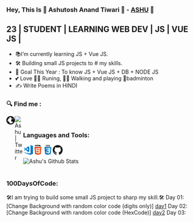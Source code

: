 ### Hey, This Is 👦 Ashutosh Anand Tiwari 👦  -  [ASHU][website] 👋

## 23 | STUDENT | LEARNING WEB DEV | JS | VUE JS | 
- 📚I’m currently learning JS + Vue JS.
- 🛠️ Building small JS projects to # my skills.
- 🎯 Goal This Year : To know JS + Vue JS + DB + NODE JS
- 💕 Love 🏃‍♀️ Runing, 🚶‍♂️ Walking and playing 🏸badminton
- ✍️ Write Poems in HINDI
### 🔍 Find me :

[<img align="left" alt="ashumsd7.netlify.app" width="22px" src="https://raw.githubusercontent.com/iconic/open-iconic/master/svg/globe.svg" />][website]
[<img align="left" alt="Ashu | Twitter" width="22px" src="https://cdn.jsdelivr.net/npm/simple-icons@v3/icons/twitter.svg" />][twitter]
<!-- [<img align="left" alt=" | LinkedIn" width="22px" src="https://cdn.jsdelivr.net/npm/simple-icons@v3/icons/linkedin.svg" />][linkedin] -->
<!-- [<img align="left" alt=" | Instagram" width="22px" src="https://cdn.jsdelivr.net/npm/simple-icons@v3/icons/instagram.svg" />][instagram] -->

<br /> 

### Languages and Tools:

[<img align="left" alt="Visual Studio Code" width="26px" src="https://raw.githubusercontent.com/github/explore/80688e429a7d4ef2fca1e82350fe8e3517d3494d/topics/visual-studio-code/visual-studio-code.png" />][githubLink]
[<img align="left" alt="HTML5" width="26px" src="https://raw.githubusercontent.com/github/explore/80688e429a7d4ef2fca1e82350fe8e3517d3494d/topics/html/html.png" />][githubLink]
[<img align="left" alt="CSS3" width="26px" src="https://raw.githubusercontent.com/github/explore/80688e429a7d4ef2fca1e82350fe8e3517d3494d/topics/css/css.png" />][githubLink]


[<img align="left" alt="GitHub" width="26px" src="https://raw.githubusercontent.com/github/explore/78df643247d429f6cc873026c0622819ad797942/topics/github/github.png" />][githubLink]

<br />
<br />

<img align="left" alt="Ashu's Github Stats" src="https://github-readme-stats.vercel.app/api?username=ashumsd7&show_icons=true&hide_border=true" />

<br />
<br />

### 100DaysOfCode:
🛠️I am trying to build some small JS project to sharp my skill.🛠️ 
 Day 01: [Change Background with random color code (digits only)] [day1]
 Day 02: [Change Background with random color code (HexCode)] [day2]
 Day 03: 



[website]: https://aat.netlify.app
[twitter]: https://twitter.com/WebDevVue
[youtube]: https://youtube.com/
[instagram]: https://instagram.com/
[linkedin]: https://linkedin.com/in/
[githubLink]: https://github.com/ashumsd7

[day1]: https://github.com/ashumsd7
[day2]: https://github.com/ashumsd7
[day3]: https://github.com/ashumsd7

